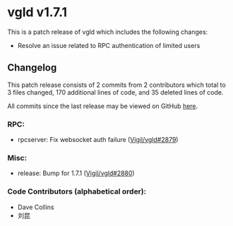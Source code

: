 # vgld v1.7.1

This is a patch release of vgld which includes the following changes:

- Resolve an issue related to RPC authentication of limited users

## Changelog

This patch release consists of 2 commits from 2 contributors which total to 3
files changed, 170 additional lines of code, and 35 deleted lines of code.

All commits since the last release may be viewed on GitHub
[here](https://github.com/vigilnetwork/vgl/compare/release-v1.7.0...release-v1.7.1).

### RPC:

- rpcserver: Fix websocket auth failure ([Vigil/vgld#2879](https://github.com/vigilnetwork/vgl/pull/2879))

### Misc:

- release: Bump for 1.7.1 ([Vigil/vgld#2880](https://github.com/vigilnetwork/vgl/pull/2880))

### Code Contributors (alphabetical order):

- Dave Collins
- 刘昆




